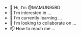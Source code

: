 - 👋 Hi, I’m @MAMUN95BD
- 👀 I’m interested in ...
- 🌱 I’m currently learning ...
- 💞️ I’m looking to collaborate on ...
- 📫 How to reach me ...

<!---
MAMUN95BD/MAMUN95BD is a ✨ special ✨ repository because its `README.md` (this file) appears on your GitHub profile.
You can click the Preview link to take a look at your changes.
--->
